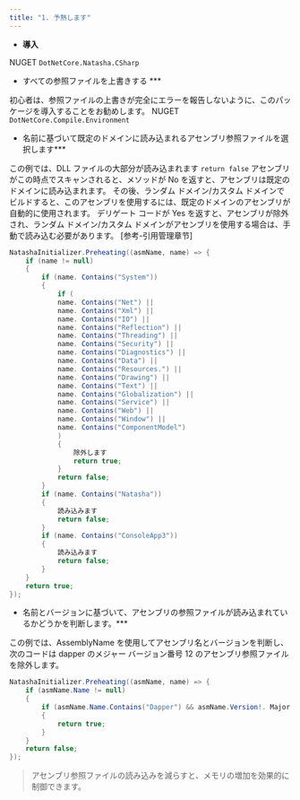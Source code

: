 ```yaml
---
title: "1. 予熱します"
---
```



- **導入**

NUGET `DotNetCore.Natasha.CSharp`

- すべての参照ファイルを上書きする ***

初心者は、参照ファイルの上書きが完全にエラーを報告しないように、このパッケージを導入することをお勧めします。 NUGET `DotNetCore.Compile.Environment`

- 名前に基づいて既定のドメインに読み込まれるアセンブリ参照ファイルを選択します***

この例では、DLL ファイルの大部分が読み込まれます `return false` アセンブリがこの時点でスキャンされると、メソッドが No を返すと、アセンブリは既定のドメインに読み込まれます。 その後、ランダム ドメイン/カスタム ドメインでビルドすると、このアセンブリを使用するには、既定のドメインのアセンブリが自動的に使用されます。 デリゲート コードが Yes を返すと、アセンブリが除外され、ランダム ドメイン/カスタム ドメインがアセンブリを使用する場合は、手動で読み込む必要があります。 [参考-引用管理章节]

```cs
NatashaInitializer.Preheating((asmName, name) => {
    if (name != null)
    {
        if (name. Contains("System"))
        {
            if (
            name. Contains("Net") ||
            name. Contains("Xml") ||
            name. Contains("IO") ||
            name. Contains("Reflection") ||
            name. Contains("Threading") ||
            name. Contains("Security") ||
            name. Contains("Diagnostics") ||
            name. Contains("Data") ||
            name. Contains("Resources.") ||
            name. Contains("Drawing") ||
            name. Contains("Text") ||
            name. Contains("Globalization") ||
            name. Contains("Service") ||
            name. Contains("Web") ||
            name. Contains("Window") ||
            name. Contains("ComponentModel")
            )
            {
                除外します
                return true;
            }
            return false;
        }
        if (name. Contains("Natasha"))
        {
            読み込みます
            return false;
        }
        if (name. Contains("ConsoleApp3"))
        {
            読み込みます
            return false;
        }
    }
    return true;
});
```

- 名前とバージョンに基づいて、アセンブリの参照ファイルが読み込まれているかどうかを判断します。***

この例では、AssemblyName を使用してアセンブリ名とバージョンを判断し、次のコードは dapper のメジャー バージョン番号 12 のアセンブリ参照ファイルを除外します。

```cs
NatashaInitializer.Preheating((asmName, name) => {
    if (asmName.Name != null)
    {
        if (asmName.Name.Contains("Dapper") && asmName.Version!. Major > 12)
        {
            return true;
        }
    }
    return false;
});
```

> アセンブリ参照ファイルの読み込みを減らすと、メモリの増加を効果的に制御できます。
